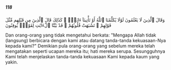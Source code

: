 ##### 118

<span class="ayah">وَقَالَ ٱلَّذِينَ لَا يَعْلَمُونَ لَوْلَا يُكَلِّمُنَا ٱللَّهُ أَوْ تَأْتِينَآ ءَايَةٌۭ ۗ كَذَٰلِكَ قَالَ ٱلَّذِينَ مِن قَبْلِهِم مِّثْلَ قَوْلِهِمْ ۘ تَشَٰبَهَتْ قُلُوبُهُمْ ۗ قَدْ بَيَّنَّا ٱلْءَايَٰتِ لِقَوْمٍۢ يُوقِنُونَ</span>

<span class="ayah_translation">Dan orang-orang yang tidak mengetahui berkata: "Mengapa Allah tidak (langsung) berbicara dengan kami atau datang tanda-tanda kekuasaan-Nya kepada kami?" Demikian pula orang-orang yang sebelum mereka telah mengatakan seperti ucapan mereka itu; hati mereka serupa. Sesungguhnya Kami telah menjelaskan tanda-tanda kekuasaan Kami kepada kaum yang yakin.</span>
